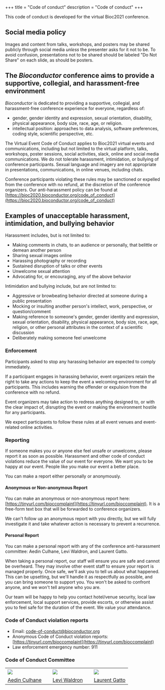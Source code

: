 +++
title = "Code of conduct"
description = "Code of conduct"
+++

<div class="container">

This code of conduct is developed for the virtual Bioc2021 conference.
<!-- The original Code of Conduct is copy-pasted and quoted below -->

## Social media policy

Images and content from talks, workshops, and posters may be shared publicly through social media _unless_ the presenter asks for it not to be. To avoid confusion, presentations not to be shared should be labeled "Do Not Share" on each slide, as should be posters.

## The _Bioconductor_ conference aims to provide a supportive, collegial, and harassment-free environment

_Bioconductor_ is dedicated to providing a supportive, collegial, and harassment-free 
conference experience for everyone, regardless of:
* gender, gender identity and expression, sexual orientation, disability, 
physical appearance, body size, race, age, or religion. 
* intellectual position: approaches to data analysis, software preferences, coding style, scientific perspective, etc.

The Virtual Event Code of Conduct applies to Bioc2021 virtual events and communications, including but not limited to the virtual platform, talks, workshops, poster sessions, social activities, slack, online and social media communications. We do not tolerate harassment, intimidation, or bullying of conference participants. Sexual language and imagery are not appropriate in presentations, communications, in online venues, including chats. 

Conference participants violating these rules may be sanctioned or expelled from the conference with no refund, 
at the discretion of the conference organizers. Our anti-harassment policy can be found at [https://bioc2020.bioconductor.org/code_of_conduct](https://bioc2020.bioconductor.org/code_of_conduct)

## Examples of unacceptable harassment, intimidation, and bullying behavior

Harassment includes, but is not limited to:

* Making comments in chats, to an audience or personally, that belittle or demean another person
* Sharing sexual images online
* Harassing photography or recording
* Sustained disruption of talks or other events
* Unwelcome sexual attention
* Advocating for, or encouraging, any of the above behavior 

Intimidation and bullying include, but are not limited to:

* Aggressive or browbeating behavior directed at someone during a public presentation
* Mocking or insulting another person's intellect, work, perspective, or question/comment
* Making reference to someone's gender, gender identity and expression, sexual orientation, disability, 
physical appearance, body size, race, age, religion, or other personal attributes in the context of a scientific 
discussion
* Deliberately making someone feel unwelcome

### Enforcement

Participants asked to stop any harassing behavior are expected to comply immediately.

If a participant engages in harassing behavior, event organizers retain the right to take any actions to keep the event a welcoming environment for all participants. This includes warning the offender or expulsion from the conference with no refund. 

Event organizers may take action to redress anything designed to, or with the clear impact of, disrupting the event or making the environment hostile for any participants. 

We expect participants to follow these rules at all event venues and event-related online activities.

### Reporting

If someone makes you or anyone else feel unsafe or unwelcome, please report it as soon as possible. 
Harassment and other code of conduct violations reduce the value of our event for everyone. 
We want you to be happy at our event. People like you make our event a better place. 

You can make a report either personally or anonymously. 

#### Anonymous or Non-anonymous Report

You can make an anonymous or non-anonymous report here: [https://tinyurl.com/bioccomplaint](https://tinyurl.com/bioccomplaint). It is a free-form text box that will be forwarded to conference organizers.

We can't follow up an anonymous report with you directly, but we will fully investigate it and take whatever action is necessary to prevent a recurrence. 

#### Personal Report

You can make a personal report with any of the conference anti-harassment committee: Aedin Culhane, Levi Waldron, and Laurent Gatto.

When taking a personal report, our staff will ensure you are safe and cannot be overheard. They may involve other event staff to ensure your report is managed properly. Once safe, we'll ask you to tell us about what happened. This can be upsetting, but we'll handle it as respectfully as possible, and you can bring someone to support you. You won't be asked to confront anyone, and we won't tell anyone who you are. 

Our team will be happy to help you contact hotel/venue security, local law enforcement, local support services, provide escorts, or otherwise assist you to feel safe for the duration of the event. We value your attendance. 

### Code of Conduct violation reports 

* Email: [code-of-conduct@bioconductor.org](mailto:workshop@bioconductor.org?subject=BioC2019%20code-of-conduct)
* Anonymous Code of Conduct violation reports: [https://tinyurl.com/bioccomplaint](https://tinyurl.com/bioccomplaint)
* Law enforcement emergency number: 911

### Code of Conduct Committee

|       |   |     |   |      |
|-------|---|-----|---|------|
| ![](../img/organizers/Aedin.jpg) | &nbsp; | ![](../img/organizers/LeviWaldron.jpg) | &nbsp; | ![](../img/organizers/Laurent.jpg) |
| [Aedin Culhane](mailto:aedin@jimmy.harvard.edu?subject=BioC2019%20code-of-conduct) | &nbsp;  | [Levi Waldron](mailto:lwaldron.research@gmail.com?subject=BioC2019%20Code-of-conduct) | &nbsp; | [Laurent Gatto](mailto:laurent.gatto@uclouvain.be?subject=BioC2019%20Code-of-conduct) |


</div>